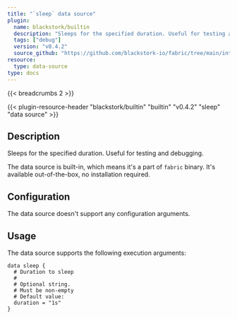 ```yaml
---
title: "`sleep` data source"
plugin:
  name: blackstork/builtin
  description: "Sleeps for the specified duration. Useful for testing and debugging"
  tags: ["debug"]
  version: "v0.4.2"
  source_github: "https://github.com/blackstork-io/fabric/tree/main/internal/builtin/"
resource:
  type: data-source
type: docs
---
```


{{< breadcrumbs 2 >}}

{{< plugin-resource-header "blackstork/builtin" "builtin" "v0.4.2" "sleep" "data source" >}}

## Description
Sleeps for the specified duration. Useful for testing and debugging.

The data source is built-in, which means it's a part of `fabric` binary. It's available out-of-the-box, no installation required.

## Configuration

The data source doesn't support any configuration arguments.

## Usage

The data source supports the following execution arguments:

```hcl
data sleep {
  # Duration to sleep
  #
  # Optional string.
  # Must be non-empty
  # Default value:
  duration = "1s"
}
```